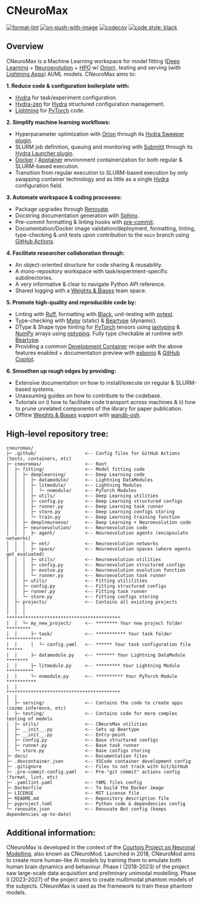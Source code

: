 # CNeuroMax

[![format-lint](
    https://github.com/courtois-neuromod/cneuromax/actions/workflows/format-lint.yaml/badge.svg?event=push)](
        https://github.com/courtois-neuromod/cneuromax/actions/workflows/format-lint.yaml)
[![on-push-with-image](
    https://github.com/courtois-neuromod/cneuromax/actions/workflows/on-push-with-image.yaml/badge.svg?event=push)](
        https://github.com/courtois-neuromod/cneuromax/actions/workflows/on-push-with-image.yaml)
[![codecov](
    https://codecov.io/gh/courtois-neuromod/cneuromax/branch/main/graph/badge.svg?token=AN8GLFP9CB)](
        https://codecov.io/gh/courtois-neuromod/cneuromax)
[![code style: black](
    https://img.shields.io/badge/code%20style-black-000000.svg)](
        https://github.com/psf/black)

<h2>Overview</h2>

CNeuroMax is a Machine Learning workspace for model fitting
([Deep Learning](https://en.wikipedia.org/wiki/Deep_learning) +
[Neuroevolution](https://en.wikipedia.org/wiki/Neuroevolution) +
[HPO](https://en.wikipedia.org/wiki/Hyperparameter_optimization)
w/ [Oríon](https://github.com/Epistimio/orion)), testing
and serving (with [Lightning Apps](https://lightning.ai/docs/app/stable/))
AI/ML models. CNeuroMax aims to:

**1. Reduce code & configuration boilerplate with:**
* [Hydra](https://github.com/facebookresearch/hydra) for task/experiment
configuration.
* [Hydra-zen](https://github.com/mit-ll-responsible-ai/hydra-zen) for
[Hydra](https://github.com/facebookresearch/hydra) structured configuration
management.
* [Lightning](https://github.com/Lightning-AI/pytorch-lightning) for
[PyTorch](https://github.com/pytorch/pytorch) code.

**2. Simplify machine learning workflows:**
* Hyperparameter optimization with [Orion](https://github.com/Epistimio/orion)
through its
[Hydra Sweeper plugin](https://github.com/Epistimio/hydra_orion_sweeper).
* SLURM job definition, queuing and monitoring with
[Submitit](https://github.com/facebookincubator/submitit) through its
[Hydra Launcher plugin](https://hydra.cc/docs/plugins/submitit_launcher/).
* [Docker](https://www.docker.com/) / [Apptainer](https://apptainer.org/)
environment containerization for both regular & SLURM-based execution.
* Transition from regular execution to SLURM-based execution by only swapping
container technology and as little as a single
[Hydra](https://github.com/facebookresearch/hydra)
configuration field.

**3. Automate workspace & coding processes:**
* Package upgrades through
[Renovate](https://github.com/renovatebot/renovate).
* Docstring documentation generation with
[Sphinx](https://github.com/sphinx-doc/sphinx).
* Pre-commit formatting & linting hooks with
[pre-commit](https://pre-commit.com/).
* Documentation/Docker image validation/deployment, formatting, linting,
type-checking & unit tests upon contribution to the ``main`` branch using
[GitHub Actions](https://github.com/features/actions).

**4. Facilitate researcher collaboration through:**
* An object-oriented structure for code sharing & reusability.
* A mono-repository workspace with task/experiment-specific subdirectories.
* A very informative & clear to navigate Python API reference.
* Shared logging with a [Weights & Biases](https://wandb.ai/site) team space.

**5. Promote high-quality and reproducible code by:**
* Linting with [Ruff](https://github.com/astral-sh/ruff),
formatting with [Black](https://github.com/psf/black),
unit-testing with [pytest](https://github.com/pytest-dev/pytest).
* Type-checking with [Mypy](https://github.com/python/mypy) (static)
& [Beartype](https://github.com/beartype/beartype) (dynamic).
* DType & Shape type hinting for [PyTorch](https://github.com/pytorch/pytorch)
tensors using [jaxtyping](https://github.com/google/jaxtyping) &
[NumPy](https://github.com/numpy/numpy) arrays using
[nptyping](https://github.com/ramonhagenaars/nptyping). Fully type checkable
at runtime with [Beartype](https://github.com/beartype/beartype).
* Providing a common [Development Container](https://containers.dev/)
recipe with the above features enabled + documentation preview
with [esbonio](https://github.com/swyddfa/esbonio) &
[GitHub Copilot](https://github.com/features/copilot).

**6. Smoothen up rough edges by providing:**
* Extensive documentation on how to install/execute on regular & SLURM-based
systems.
* Unassuming guides on how to contribute to the codebase.
* Tutorials on i) how to facilitate code transport across machines &  ii) how
to prune unrelated components of the library for paper publication.
* Offline [Weights & Biases](https://wandb.ai/site) support with
[wandb-osh](https://github.com/klieret/wandb-offline-sync-hook).

<h2>High-level repository tree:</h2>

```
cneuromax/
├─ .github/                  <-- Config files for GitHub Actions (tests, containers, etc)
├─ cneuromax/                <-- Root
│  ├─ fitting/               <-- Model fitting code
│  │  ├─ deeplearning/       <-- Deep Learning code
│  │  │  ├─ datamodule/      <-- Lightning DataModules
│  │  │  ├─ litmodule/       <-- Lightning Modules
│  │  │  │  └─ nnmodule/     <-- PyTorch Modules
│  │  │  ├─ utils/           <-- Deep Learning utilities
│  │  │  ├─ config.py        <-- Deep Learning structured configs
│  │  │  ├─ runner.py        <-- Deep Learning task runner
│  │  │  ├─ store.py         <-- Deep Learning configs storing
│  │  │  └─ train.py         <-- Deep Learning training function
│  │  ├─ deeplneuroevo/      <-- Deep Learning + Neuroevolution code
│  │  ├─ neuroevolution/     <-- Neuroevolution code
│  │  │  ├─ agent/           <-- Neuroevolution agents (encapsulate networks)
│  │  │  ├─ net/             <-- Neuroevolution networks
│  │  │  ├─ space/           <-- Neuroevolution spaces (where agents get evaluated)
│  │  │  ├─ utils/           <-- Neuroevolution utilities
│  │  │  ├─ config.py        <-- Neuroevolution structured configs
│  │  │  ├─ evolve.py        <-- Neuroevolution evolution function
│  │  │  └─ runner.py        <-- Neuroevolution task runner
│  │  ├─ utils/              <-- Fitting utililities
│  │  ├─ config.py           <-- Fitting structured configs
│  │  ├─ runner.py           <-- Fitting task runner
│  │  └─ store.py            <-- Fitting configs storing
│  ├─ projects/              <-- Contains all existing projects
│  │  │
│  │  │                          ******************************************
│  │  └─ my_new_project/     <-- ******** Your new project folder *********
│  │     ├─ task/            <-- *********** Your task folder *************
│  │     │  └─ config.yaml   <-- ****** Your task configuration file ******
│  │     ├─ datamodule.py    <-- ******* Your Lightning DataModule ********
│  │     ├─ litmodule.py     <-- ********* Your Lightning Module **********
│  │     └─ nnmodule.py      <-- ********** Your PyTorch Module ***********
│  │                             ******************************************
│  │
│  ├─ serving/               <-- Contains the code to create apps (cozmo inference, etc)
│  ├─ testing/               <-- Contains code for more complex testing of models
│  ├─ utils/                 <-- CNeuroMax utilities
│  ├─ __init__.py            <-- Sets up Beartype
│  ├─ __init__.py            <-- Entry-point
│  ├─ config.py              <-- Base structured configs
│  ├─ runner.py              <-- Base task runner
│  └─ store.py               <-- Base configs storing
├─ docs/                     <-- Documentation files
├─ .devcontainer.json        <-- VSCode container development config
├─ .gitignore                <-- Files to not track with Git/GitHub
├─ .pre-commit-config.yaml   <-- Pre-"git commit" actions config (format, lint, etc)
├─ .yamllint.yaml            <-- YAML files config
├─ Dockerfile                <-- To build the Docker image
├─ LICENSE                   <-- MIT License file
├─ README.md                 <-- Repository description file
├─ pyproject.toml            <-- Python code & dependencies config
└─ renovate.json             <-- Renovate Bot config (keeps dependencies up-to-date)
```

<h2>Additional information:</h1>

CNeuroMax is developed in the context of the
[Courtois Project on Neuronal Modelling](https://cneuromod.ca), also known as
CNeuroMod. Launched in 2018, CNeuroMod aims to create more human-like AI models
by training them to emulate both human brain dynamics and behaviour. Phase I
(2018-2023) of the project saw large-scale data acquisition and preliminary
unimodal modelling. Phase II (2023-2027) of the project aims to create
multimodal phantom models of the subjects. CNeuroMax is used as the framework
to train these phantom models.
